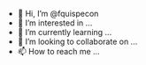 - 👋 Hi, I’m @fquispecon
- 👀 I’m interested in ...
- 🌱 I’m currently learning ...
- 💞️ I’m looking to collaborate on ...
- 📫 How to reach me ...

<!---
fquispecon/fquispecon is a ✨ special ✨ repository because its `README.md` (this file) appears on your GitHub profile.
You can click the Preview link to take a look at your changes.
--->
